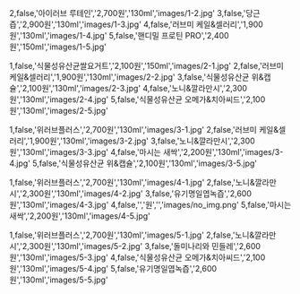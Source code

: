 2,false,'아이러브 루테인','2,700원','130ml','images/1-2.jpg'
3,false,'당근즙','2,900원','130ml','images/1-3.jpg'
4,false,'러브미 케일&셀러리','1,900원','130ml','images/1-4.jpg'
5,false,'핸디밀 프로틴 PRO','2,400원','150ml','images/1-5.jpg'

1,false,'식물성유산균쌀요거트','2,100원','150ml','images/2-1.jpg'
2,false,'러브미 케일&셀러리','1,900원','130ml','images/2-2.jpg'
3,false,'식물성유산균 위&캡슐','2,100원','130ml','images/2-3.jpg'
4,false,'노니&깔라만시','2,300원','130ml','images/2-4.jpg'
5,false,'식물성유산균 오메가&치아씨드','2,100원','130ml','images/2-5.jpg'

1,false,'위러브플러스','2,700원','130ml','images/3-1.jpg'
2,false,'러브미 케일&셀러리','1,900원','130ml','images/3-2.jpg'
3,false,'노니&깔라만시','2,300원','130ml','images/3-3.jpg'
4,false,'마시는 새싹','2,200원','130ml','images/3-4.jpg'
5,false,'식물성유산균 위&캡슐','2,100원','130ml','images/3-5.jpg'

1,false,'위러브플러스','2,700원','130ml','images/4-1.jpg'
2,false,'노니&깔라만시','2,300원','130ml','images/4-2.jpg'
3,false,'유기명일엽녹즙','2,600원','130ml','images/4-3.jpg'
4,false,'','원','','images/no_img.png'
5,false,'마시는 새싹','2,200원','130ml','images/4-5.jpg'

1,false,'위러브플러스','2,700원','130ml','images/5-1.jpg'
2,false,'노니&깔라만시','2,300원','130ml','images/5-2.jpg'
3,false,'돌미나리와 민들레','2,600원','130ml','images/5-3.jpg'
4,false,'식물성유산균 오메가&치아씨드','2,100원','130ml','images/5-4.jpg'
5,false,'유기명일엽녹즙','2,600원','130ml','images/5-5.jpg'